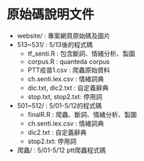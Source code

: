 # 原始碼說明文件

* website/ : 專案網頁原始碼及圖片
* 513~531/ : 5/13後的程式碼
  * tf_senti.R : 包含斷詞、情緒分析、製圖
  * corpus.R : quanteda corpus 
  * PTT疫苗1.csv : 爬蟲原始資料
  * ch.senti.lex.csv : 情緒詞典
  * dic.txt, dic2.txt : 自定義辭典
  * stop.txt, stop2.txt: 停用詞   
* 501~512/ : 5/01-5/12的程式碼
  * finalR.R : 爬蟲、斷詞、情緒分析、製圖
  * ch.senti.lex.csv : 情緒詞典
  * dic2.txt : 自定義辭典
  * stop2.txt: 停用詞   
* 爬蟲/ : 5/01-5/12 ptt爬蟲程式碼